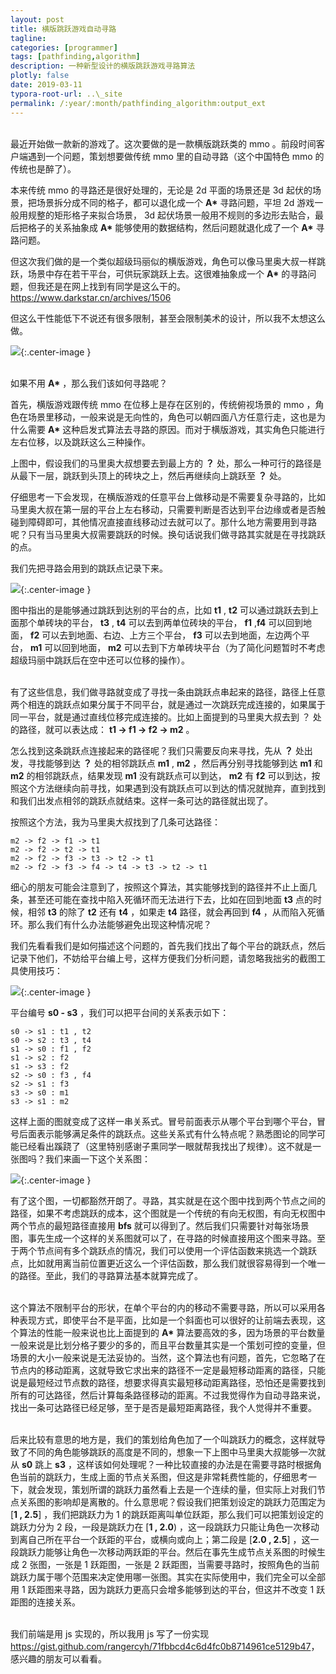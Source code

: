 ```yaml
---
layout: post
title: 横版跳跃游戏自动寻路
tagline:
categories: [programmer]
tags: [pathfinding,algorithm]
description: 一种新型设计的横版跳跃游戏寻路算法
plotly: false
date: 2019-03-11
typora-root-url: ..\_site
permalink: /:year/:month/pathfinding_algorithm:output_ext
---
```

\
最近开始做一款新的游戏了。这次要做的是一款横版跳跃类的 mmo 。前段时间客户端遇到一个问题，策划想要做传统 mmo 里的自动寻路（这个中国特色 mmo 的传统也是醉了）。

本来传统 mmo 的寻路还是很好处理的，无论是 2d 平面的场景还是 3d 起伏的场景，把场景拆分成不同的格子，都可以退化成一个 **A\*** 寻路问题，平坦 2d 游戏一般用规整的矩形格子来拟合场景， 3d 起伏场景一般用不规则的多边形去贴合，最后把格子的关系抽象成 **A\*** 能够使用的数据结构，然后问题就退化成了一个 **A\*** 寻路问题。
<!-- more -->

但这次我们做的是一个类似超级玛丽似的横版游戏，角色可以像马里奥大叔一样跳跃，场景中存在若干平台，可供玩家跳跃上去。这很难抽象成一个 **A\*** 的寻路问题，但我还是在网上找到有同学是这么干的。<https://www.darkstar.cn/archives/1506>

但这么干性能低下不说还有很多限制，甚至会限制美术的设计，所以我不太想这么做。

![](/../assets/posts/1638430720023.jpg){:.center-image }

\
如果不用 **A\*** ，那么我们该如何寻路呢？

首先，横版游戏跟传统 mmo 在位移上是存在区别的，传统俯视场景的 mmo ，角色在场景里移动，一般来说是无向性的，角色可以朝四面八方任意行走，这也是为什么需要 **A\*** 这种启发式算法去寻路的原因。而对于横版游戏，其实角色只能进行左右位移，以及跳跃这么三种操作。

上图中，假设我们的马里奥大叔想要去到最上方的 **？** 处，那么一种可行的路径是从最下一层，跳跃到头顶上的砖块之上，然后再继续向上跳跃至 **？** 处。

仔细思考一下会发现，在横版游戏的任意平台上做移动是不需要复杂寻路的，比如马里奥大叔在第一层的平台上左右移动，只需要判断是否达到平台边缘或者是否触碰到障碍即可，其他情况直接直线移动过去就可以了。那什么地方需要用到寻路呢？只有当马里奥大叔需要跳跃的时候。换句话说我们做寻路其实就是在寻找跳跃的点。

我们先把寻路会用到的跳跃点记录下来。

![](/../assets/posts/1638430735344.jpg){:.center-image }

图中指出的是能够通过跳跃到达别的平台的点，比如 **t1** , **t2** 可以通过跳跃去到上面那个单砖块的平台， **t3** , **t4** 可以去到两单位砖块的平台， **f1** ,**f4** 可以回到地面， **f2** 可以去到地面、右边、上方三个平台， **f3** 可以去到地面，左边两个平台， **m1** 可以回到地面， **m2** 可以去到下方单砖块平台（为了简化问题暂时不考虑超级玛丽中跳跃后在空中还可以位移的操作）。

\
有了这些信息，我们做寻路就变成了寻找一条由跳跃点串起来的路径，路径上任意两个相连的跳跃点如果分属于不同平台，就是通过一次跳跃完成连接的，如果属于同一平台，就是通过直线位移完成连接的。比如上面提到的马里奥大叔去到 ？ 处的路径，就可以表达成： **t1 -> f1 -> f2 -> m2** 。

怎么找到这条跳跃点连接起来的路径呢？我们只需要反向来寻找，先从 **？** 处出发，寻找能够到达 **？** 处的相邻跳跃点 **m1** , **m2** ，然后再分别寻找能够到达 **m1** 和 **m2** 的相邻跳跃点，结果发现 **m1** 没有跳跃点可以到达， **m2** 有 **f2** 可以到达，按照这个方法继续向前寻找，如果遇到没有跳跃点可以到达的情况就抛弃，直到找到和我们出发点相邻的跳跃点就结束。这样一条可达的路径就出现了。

按照这个方法，我为马里奥大叔找到了几条可达路径：

    m2 -> f2 -> f1 -> t1
    m2 -> f2 -> t2 -> t1
    m2 -> f2 -> f3 -> t3 -> t2 -> t1
    m2 -> f2 -> f3 -> f4 -> t4 -> t3 -> t2 -> t1

细心的朋友可能会注意到了，按照这个算法，其实能够找到的路径并不止上面几条，甚至还可能在查找中陷入死循环而无法进行下去，比如在回到地面 **t3** 点的时候，相邻 **t3** 的除了 **t2** 还有 **t4** ，如果走 **t4** 路径，就会再回到 **f4** ，从而陷入死循环。那么我们有什么办法能够避免出现这种情况呢？

我们先看看我们是如何描述这个问题的，首先我们找出了每个平台的跳跃点，然后记录下他们，不妨给平台编上号，这样方便我们分析问题，请忽略我拙劣的截图工具使用技巧：

![](/../assets/posts/1638430751050.jpg){:.center-image }

平台编号 **s0 - s3** ，我们可以把平台间的关系表示如下：

    s0 -> s1 : t1 , t2
    s0 -> s2 : t3 , t4
    s1 -> s0 : f1 , f2
    s1 -> s2 : f2
    s1 -> s3 : f2
    s2 -> s0 : f3 , f4
    s2 -> s1 : f3
    s3 -> s0 : m1
    s3 -> s1 : m2

这样上面的图就变成了这样一串关系式。冒号前面表示从哪个平台到哪个平台，冒号后面表示能够满足条件的跳跃点。这些关系式有什么特点呢？熟悉图论的同学可能已经看出蹊跷了（这里特别感谢子熏同学一眼就帮我找出了规律）。这不就是一张图吗？我们来画一下这个关系图：

![](/../assets/posts/1638430762676.jpg){:.center-image }

有了这个图，一切都豁然开朗了。寻路，其实就是在这个图中找到两个节点之间的路径，如果不考虑跳跃的成本，这个图就是一个传统的有向无权图，有向无权图中两个节点的最短路径直接用 **bfs** 就可以得到了。然后我们只需要针对每张场景图，事先生成一个这样的关系图就可以了，在寻路的时候直接用这个图来寻路。至于两个节点间有多个跳跃点的情况，我们可以使用一个评估函数来挑选一个跳跃点，比如就用离当前位置更近这么一个评估函数，那么我们就很容易得到一个唯一的路径。至此，我们的寻路算法基本就算完成了。

\
这个算法不限制平台的形状，在单个平台的内的移动不需要寻路，所以可以采用各种表现方式，即使平台不是平面，比如是一个斜面也可以很好的让前端去表现，这个算法的性能一般来说也比上面提到的 **A\*** 算法要高效的多，因为场景的平台数量一般来说是比划分格子要少的多的，而且平台数量其实是一个策划可控的变量，但场景的大小一般来说是无法妥协的。当然，这个算法也有问题，首先，它忽略了在节点内的移动距离，这就导致它求出来的路径不一定是最短移动距离的路径，只能说是最短经过节点数的路径，想要求得真实最短移动距离路径，恐怕还是需要找到所有的可达路径，然后计算每条路径移动的距离。不过我觉得作为自动寻路来说，找出一条可达路径已经足够，至于是否是最短距离路径，我个人觉得并不重要。

\
后来比较有意思的地方是，我们的策划给角色加了一个叫跳跃力的概念，这样就导致了不同的角色能够跳跃的高度是不同的，想象一下上图中马里奥大叔能够一次就从 **s0** 跳上 **s3** ，这样该如何处理呢？一种比较直接的办法是在需要寻路时根据角色当前的跳跃力，生成上面的节点关系图，但这是非常耗费性能的，仔细思考一下，就会发现，策划所谓的跳跃力虽然看上去是一个连续的量，但实际上对我们节点关系图的影响却是离散的。什么意思呢？假设我们把策划设定的跳跃力范围定为 [**1 , 2.5**] ，我们把跳跃力为 1 的跳跃距离叫单位跃距，那么我们可以把策划设定的跳跃力分为 2 段，一段是跳跃力在 [**1 , 2.0**) ，这一段跳跃力只能让角色一次移动到离自己所在平台一个跃距的平台，或横向或向上；第二段是 [**2.0 , 2.5**] ，这一段跳跃力能够让角色一次移动两跃距的平台。然后在事先生成节点关系图的时候生成 2 张图，一张是 1 跃距图，一张是 2 跃距图，当需要寻路时，按照角色的当前跳跃力属于哪个范围来决定使用哪一张图。其实在实际使用中，我们完全可以全部用 1 跃距图来寻路，因为跳跃力更高只会增多能够到达的平台，但这并不改变 1 跃距图的连接关系。

\
我们前端是用 js 实现的，所以我用 js 写了一份实现 <https://gist.github.com/rangercyh/71fbbcd4c6d4fc0b8714961ce5129b47>，感兴趣的朋友可以看看。
